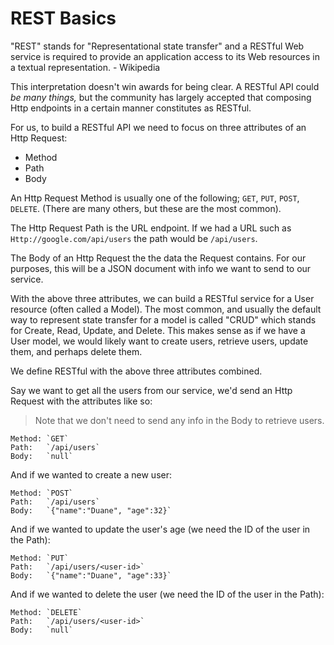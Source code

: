# REST Basics

"REST" stands for "Representational state transfer" and a RESTful Web service is required to provide an application access to its Web resources in a textual representation. - Wikipedia

This interpretation doesn't win awards for being clear. A RESTful API could _be many things,_ but the community has largely accepted that composing Http endpoints in a certain manner constitutes as RESTful.

For us, to build a RESTful API we need to focus on three attributes of an Http Request:

* Method
* Path
* Body

An Http Request Method is usually one of the following; `GET`, `PUT`, `POST`, `DELETE`. (There are many others, but these are the most common).

The Http Request Path is the URL endpoint. If we had a URL such as `Http://google.com/api/users` the path would be `/api/users`.

The Body of an Http Request the the data the Request contains. For our purposes, this will be a JSON document with info we want to send to our service.

With the above three attributes, we can build a RESTful service for a User resource (often called a Model). The most common, and usually the default way to represent state transfer for a model is called "CRUD" which stands for Create, Read, Update, and Delete. This makes sense as if we have a User model, we would likely want to create users, retrieve users, update them, and perhaps delete them.

We define RESTful with the above three attributes combined. 

Say we want to get all the users from our service, we'd send an Http Request with the attributes like so:

> Note that we don't need to send any info in the Body to retrieve users.
```
Method: `GET`
Path:   `/api/users`
Body:   `null`
```

And if we wanted to create a new user:
```
Method: `POST`
Path:   `/api/users`
Body:   `{"name":"Duane", "age":32}`
```

And if we wanted to update the user's age (we need the ID of the user in the Path):
```
Method: `PUT`
Path:   `/api/users/<user-id>`
Body:   `{"name":"Duane", "age":33}`
```

And if we wanted to delete the user (we need the ID of the user in the Path):
```
Method: `DELETE`
Path:   `/api/users/<user-id>`
Body:   `null`
```